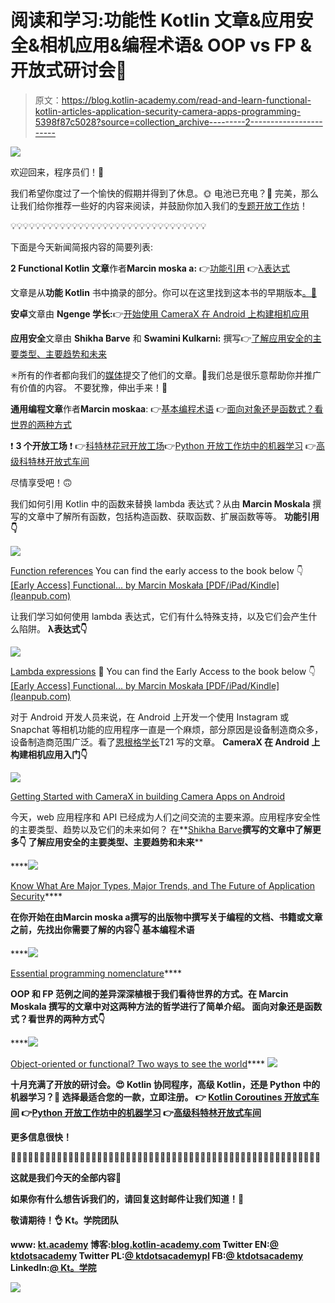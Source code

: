 # 阅读和学习:功能性 Kotlin 文章&应用安全&相机应用&编程术语& OOP vs FP &开放式研讨会🔋

> 原文：<https://blog.kotlin-academy.com/read-and-learn-functional-kotlin-articles-application-security-camera-apps-programming-5398f87c5028?source=collection_archive---------2----------------------->

[![](img/180c1676b0e799f21aa6bdcb909e499b.png)](http://kt.academy)

欢迎回来，程序员们！🙂

我们希望你度过了一个愉快的假期并得到了休息。🌞
电池已充电？🔋
完美，那么让我们给你推荐一些好的内容来阅读，并鼓励你加入我们的[专题开放工作坊](https://kt.academy/workshop)！

💡💡💡💡💡💡💡💡💡💡💡💡💡💡💡💡💡💡💡💡💡💡💡💡💡💡💡💡💡💡💡💡

下面是今天新闻简报内容的简要列表:

**2 Functional Kotlin 文章**作者**Marcin moska a:**
👉[功能引用](https://kt.academy/article/fk-function-references)
👉[λ表达式](https://kt.academy/article/fk-lambda-expressions)

文章是从**功能 Kotlin** 书中摘录的部分。你可以在这里找到这本书的早期版本[。📖](https://leanpub.com/kotlin_functional)

**安卓**文章由 **Ngenge 学长:**👉[开始使用 CameraX 在 Android 上构建相机应用](/getting-started-with-camerax-in-building-camera-apps-on-android-ec5416a66c9)

**应用安全**文章由 **Shikha Barve** 和 **Swamini Kulkarni:**
撰写👉[了解应用安全的主要类型、主要趋势和未来](/know-what-are-major-types-major-trends-and-the-future-of-application-security-d764eb218e4c)

✳所有的作者都向我们的[媒体](https://blog.kotlin-academy.com/)提交了他们的文章。🙌我们总是很乐意帮助你并推广有价值的内容。
不要犹豫，伸出手来！📝

**通用编程文章**作者**Marcin moskaa**:
👉[基本编程术语](https://kt.academy/article/programming-nomenclature)
👉[面向对象还是函数式？看世界的两种方式](https://kt.academy/article/oop-vs-fp)

❗ **3 个开放工场** ❗
👉[科特林花冠开放工场](https://kt.academy/workshop/coroutines/form/public/coroutinesOct2022/register)👉[Python 开放工作坊中的机器学习](https://kt.academy/workshop/machineLearningPython/form/public/machineLearningPythonOct2022/register)
👉[高级科特林开放式车间](https://kt.academy/workshop/kotlinAdvanced/form/public/advancedKotlinOct2022/register)

尽情享受吧！🙃

我们如何引用 Kotlin 中的函数来替换 lambda 表达式？从由 **Marcin Moskala** 撰写的文章中了解所有函数，包括构造函数、获取函数、扩展函数等等。
**功能引用👇**

[![](img/282eef071f42336a2bbd30e268f9bb21.png)](https://kt.academy/article/fk-function-references)

[Function references](https://kt.academy/article/fk-function-references)
You can find the early access to the book below 👇
[[Early Access] Functional… by Marcin Moskała [PDF/iPad/Kindle] (leanpub.com)](https://leanpub.com/kotlin_functional)

让我们学习如何使用 lambda 表达式，它们有什么特殊支持，以及它们会产生什么陷阱。
**λ表达式👇**

[![](img/7f4e78df72bff2ccd95111a116957f60.png)](https://kt.academy/article/fk-lambda-expressions)

[Lambda expressions](https://kt.academy/article/fk-lambda-expressions)
🔻 You can find the Early Access to the book below 👇
[[Early Access] Functional… by Marcin Moskała [PDF/iPad/Kindle] (leanpub.com)](https://leanpub.com/kotlin_functional)

对于 Android 开发人员来说，在 Android 上开发一个使用 Instagram 或 Snapchat 等相机功能的应用程序一直是一个麻烦，部分原因是设备制造商众多，设备制造商范围广泛。看了[恩根格学长](https://ngengesenior.medium.com/)T21 写的文章。
**CameraX 在 Android 上构建相机应用入门👇**

[![](img/251be574455c82338485f751f5c4298d.png)](https://blog.kotlin-academy.com/getting-started-with-camerax-in-building-camera-apps-on-android-ec5416a66c9)

[Getting Started with CameraX in building Camera Apps on Android](/getting-started-with-camerax-in-building-camera-apps-on-android-ec5416a66c9)

今天，web 应用程序和 API 已经成为人们之间交流的主要来源。应用程序安全性的主要类型、趋势以及它们的未来如何？
在**[Shikha Barve](https://medium.com/@shikha.barve)**撰写的文章中了解更多👇
**了解应用安全的主要类型、主要趋势和未来******

****[![](img/491648db5a24f312cf95c5259072955f.png)](https://blog.kotlin-academy.com/know-what-are-major-types-major-trends-and-the-future-of-application-security-d764eb218e4c)

[Know What Are Major Types, Major Trends, and The Future of Application Security](/know-what-are-major-types-major-trends-and-the-future-of-application-security-d764eb218e4c)**** 

****在你开始在由**Marcin moska a**撰写的出版物中撰写关于编程的文档、书籍或文章之前，先找出你需要了解的内容👇
**基本编程术语******

****[![](img/22580bda693c71d772828b4b4cc07d2b.png)](https://kt.academy/article/programming-nomenclature)

[Essential programming nomenclature](https://kt.academy/article/programming-nomenclature)**** 

****OOP 和 FP 范例之间的差异深深植根于我们看待世界的方式。在 Marcin Moskala 撰写的文章中对这两种方法的哲学进行了简单介绍。
**面向对象还是函数式？看世界的两种方式👇******

****[![](img/0ca48ae5529f58391fa0108e5a13ea11.png)](https://kt.academy/article/oop-vs-fp)

[Object-oriented or functional? Two ways to see the world](https://kt.academy/article/oop-vs-fp)**** ****[![](img/116ac367805ec1e6144783570fb95880.png)](http://kt.academy)****

****十月充满了开放的研讨会。😍
**Kotlin 协同程序，高级 Kotlin，还是 Python 中的机器学习？**🤔
选择最适合您的一款，立即注册。
👉 [Kotlin Coroutines 开放式车间](https://kt.academy/workshop/coroutines/form/public/coroutinesOct2022/register)
👉[Python 开放工作坊中的机器学习](https://kt.academy/workshop/machineLearningPython/form/public/machineLearningPythonOct2022/register)
👉[高级科特林开放式车间](https://kt.academy/workshop/kotlinAdvanced/form/public/advancedKotlinOct2022/register)****

****更多信息很快！****

****👩‍💼👨‍💼👩‍💼👨‍💼👩‍💼👨‍🏭👨‍💼👩‍💼👨‍💼👩‍🏭👨‍💼👩‍💼👨‍💼👩‍💼👨‍💼👩‍💼👨‍💼👩‍💼👨‍💼👨‍🏭👩‍💼👩‍🏭👨‍💼👩‍💼👨‍🏭👨‍💼👩‍💼****

****这就是我们今天的全部内容🙂****

****如果你有什么想告诉我们的，请回复这封邮件让我们知道！💌****

****敬请期待！👌
Kt。学院团队****

****www: [kt.academy](https://kt.academy/)
博客:[blog.kotlin-academy.com](http://blog.kotlin-academy.com/)
Twitter EN:[@ ktdotsacademy](https://twitter.com/ktdotacademy)
Twitter PL:[@ ktdotsacademypl](https://twitter.com/ktdotacademyPL)
FB:[@ ktdotsacademy](https://www.facebook.com/KtDotAcademy)
LinkedIn:[@ Kt。学院](https://www.linkedin.com/company/kt-academy/)****

****[![](img/4546b48f64502dea5d3dea5a194b64f0.png)](http://kt.academy)****